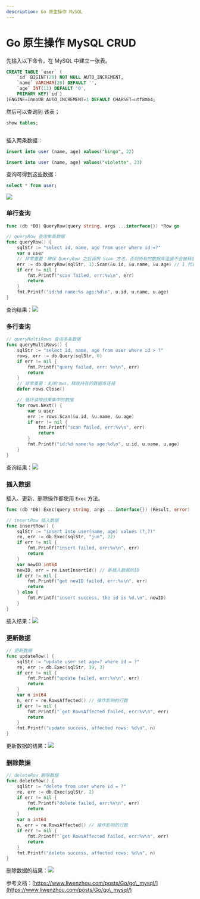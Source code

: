 ```yaml
---
description: Go 原生操作 MySQL
---
```


# Go 原生操作 MySQL CRUD

先输入以下命令，在 MySQL 中建立一张表。

```sql
CREATE TABLE `user` (
    `id` BIGINT(20) NOT NULL AUTO_INCREMENT,
    `name` VARCHAR(20) DEFAULT '',
    `age` INT(11) DEFAULT '0',
    PRIMARY KEY(`id`)
)ENGINE=InnoDB AUTO_INCREMENT=1 DEFAULT CHARSET=utf8mb4;
```

然后可以查询到 该表；

```sql
show tables;
```

<img src="../.gitbook/assets/image (1) (1).png" alt="" data-size="original">

插入两条数据：

```sql
insert into user (name, age) values("bingo", 22)
```

```sql
insert into user (name, age) values("violette", 23)
```

查询可得到这些数据：

```sql
select * from user;
```

![](<../.gitbook/assets/image (4) (1) (1).png>)



### 单行查询

```go
func (db *DB) QueryRow(query string, args ...interface{}) *Row go
```

```go
// queryRow 查询单条数据
func queryRow() {
	sqlStr := "select id, name, age from user where id =?"
	var u user
	// 非常重要：确保 QueryRow 之后调用 Scan 方法，否则持有的数据库连接不会被释放
	err := db.QueryRow(sqlStr, 1).Scan(&u.id, &u.name, &u.age) // 1 代表获取第一条
	if err != nil {
		fmt.Printf("scan failed, err:%v\n", err)
		return
	}
	fmt.Printf("id:%d name:%s age:%d\n", u.id, u.name, u.age)
}
```

查询结果：![](<../.gitbook/assets/image (1) (1) (1).png>)



### 多行查询

```go
// queryMultiRows 查询多条数据
func queryMultiRows() {
	sqlStr := "select id, name, age from user where id > ?"
	rows, err := db.Query(sqlStr, 0)
	if err != nil {
		fmt.Printf("query failed, err: %v\n", err)
		return
	}
	// 非常重要：关闭rows，释放持有的数据库连接
	defer rows.Close()

	// 循环读取结果集中的数据
	for rows.Next() {
		var u user
		err := rows.Scan(&u.id, &u.name, &u.age)
		if err != nil {
			fmt.Printf("scan failed, err:%v\n", err)
			return
		}
		fmt.Printf("id:%d name:%s age:%d\n", u.id, u.name, u.age)
	}
}
```

查询结果：![](<../.gitbook/assets/image (5) (1).png>)



### 插入数据

插入、更新、删除操作都使用 `Exec` 方法。

```go
func (db *DB) Exec(query string, args ...interface{}) (Result, error)
```

```go
// insertRow 插入数据
func insertRow() {
	sqlStr := "insert into user(name, age) values (?,?)"
	re, err := db.Exec(sqlStr, "jun", 22)
	if err != nil {
		fmt.Printf("insert failed, err:%v\n", err)
		return
	}
	var newID int64
	newID, err = re.LastInsertId() // 新插入数据的ID
	if err != nil {
		fmt.Printf("get newID failed, err:%v\n", err)
		return
	} else {
		fmt.Printf("insert success, the id is %d.\n", newID)
	}
}
```

插入结果：![](../.gitbook/assets/image.png)



### 更新数据

```go
// 更新数据
func updateRow() {
	sqlStr := "update user set age=? where id = ?"
	re, err := db.Exec(sqlStr, 39, 3)
	if err != nil {
		fmt.Printf("update failed, err:%v\n", err)
		return
	}
	var n int64
	n, err = re.RowsAffected() // 操作影响的行数
	if err != nil {
		fmt.Printf("`get RowsAffected failed, err:%v\n", err)
		return
	}
	fmt.Printf("update success, affected rows: %d\n", n)
}

```

更新数据的结果：![](<../.gitbook/assets/image (4) (1).png>)



### 删除数据

```go
// deleteRow 删除数据
func deleteRow() {
	sqlStr := "delete from user where id = ?"
	re, err := db.Exec(sqlStr, 2)
	if err != nil {
		fmt.Printf("delete failed, err:%v\n", err)
		return
	}
	var n int64
	n, err = re.RowsAffected() // 操作影响的行数
	if err != nil {
		fmt.Printf("`get RowsAffected failed, err:%v\n", err)
		return
	}
	fmt.Printf("delete success, affected rows: %d\n", n)
}

```

删除数据的结果：![](<../.gitbook/assets/image (6).png>)



参考文档：[https://www.liwenzhou.com/posts/Go/go\_mysql/](https://www.liwenzhou.com/posts/Go/go\_mysql/)
